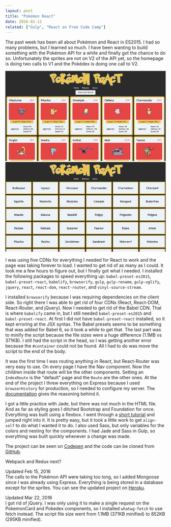 ```yaml
---
layout: post
title: "Pokémon React"
date: 2016-02-12
related: ["Gulp", "React on Free Code Camp"]
---
```

The past week has been all about Pokémon and React in ES2015. I had so many problems, but I learned so much. I have been wanting to build something with the Pokémon API for a while and finally got the chance to do so. Unfortunately the sprites are not on V2 of the API yet, so the homepage is doing two calls to V1 and the Pokédex is doing one call to V2.

<img src="/assets/images/misc/pokemon-1.png" alt="Pokemon Screenshot"/>

<img src="/assets/images/misc/pokemon-2.png" alt="Pokemon Screenshot"/>

I was using five CDNs for everything I needed for React to work and the page was taking forever to load. I wanted to get rid of as many as I could. It took me a few hours to figure out, but I finally got what I needed. I installed the following packages to speed everything up: `babel-preset-es2015`, `babel-preset-react`, `babelify`, `browserify`, `gulp`, `gulp-rename`, `gulp-uglify`, `jquery`, `react`, `react-dom`, `react-router`, and `vinyl-source-stream`.

<script src="https://gist.github.com/thomasvaeth/6186a9a6c22b14fb9c43.js"></script>
<script src="https://gist.github.com/thomasvaeth/e7cf3ce2588960c5a709.js"></script>

I installed `browserify` because I was requiring dependencies on the client side. So right there I was able to get rid of four CDNs (React, React-DOM, React-Router, and jQuery). Now I needed to get rid of the Babel CDN. That is where `babelify` came in, but I still needed `babel-preset-es2015` and `babel-preset-react`. At first I did not have `babel-preset-react` installed, so it kept erroring at the JSX syntax. The Babel presets seems to be something that was added for Babel 6, so it took a while to get that. The last part was to minify the script because the file sizes were a huge difference (1.1MB vs 371KB). I still had the script in the head, so I was getting another error because the `#container` could not be found. All I had to do was move the script to the end of the body.

<script src="https://gist.github.com/thomasvaeth/5c9c1a238184a298765f.js"></script>

It was the first time I was routing anything in React, but React-Router was very easy to use. On every page I have the Nav component. Now the children inside that route will be the other components. Setting an `IndexRoute` is the "default" page and the `Route` are the other ones. At the end of the project I threw everything on Express because I used `browserHistory` for production, so I needed to configure my server. The <a href="https://github.com/reactjs/react-router/blob/latest/docs/guides/Histories.md" target="_blank">documentation</a> gives the reasoning behind it.

I got a little practice with Jade, but there was not much in the HTML file. And as far as styling goes I ditched Bootstrap and Foundation for once. Everything was built using a flexbox. I went through a <a href="http://flexboxfroggy.com/" target="_blank">short tutorial</a> and jumped right into it. It is pretty easy, but it took a little work to get `align-self` to do what I wanted it to do. I also used Sass, but only variables for the colors and nesting for the components. I had Jade and Sass in Gulp, so everything was built quickly whenever a change was made.

The project can be seen on <a href="http://codepen.io/thomasvaeth/full/obJZqb/" target="_blank">Codepen</a> and the code can be cloned from <a href="https://github.com/thomasvaeth/pokemon-react" target="_blank">GitHub</a>.

Webpack and Redux next?

Updated Feb 15, 2016<br>
The calls to the Pokémon API were taking too long, so I added Mongoose since I was already using Express. Everything is being stored in a database except for the sprites. You can see the updated project on <a href="http://pokemon-react.herokuapp.com/" target="_blank">Heroku</a>.

Updated Mar 22, 2016<br>
I got rid of jQuery. I was only using it to make a single request on the PokemonCard and Pokedex components, so I installed `whatwg-fetch` to use fetch instead. The script file size went from 1.1MB (371KB minified) to 852KB (295KB minified).
